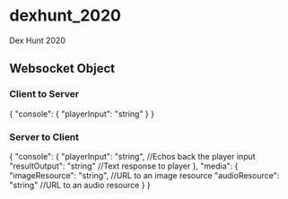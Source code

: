 # dexhunt_2020
Dex Hunt 2020


## Websocket Object
### Client to Server
{
    "console": {
        "playerInput": "string"
    }
}
### Server to Client
{
    "console": {
        "playerInput": "string", //Echos back the player input
        "resultOutput": "string" //Text response to player
    },
    "media": {
        "imageResource": "string", //URL to an image resource
        "audioResource": "string" //URL to an audio resource
    }
}